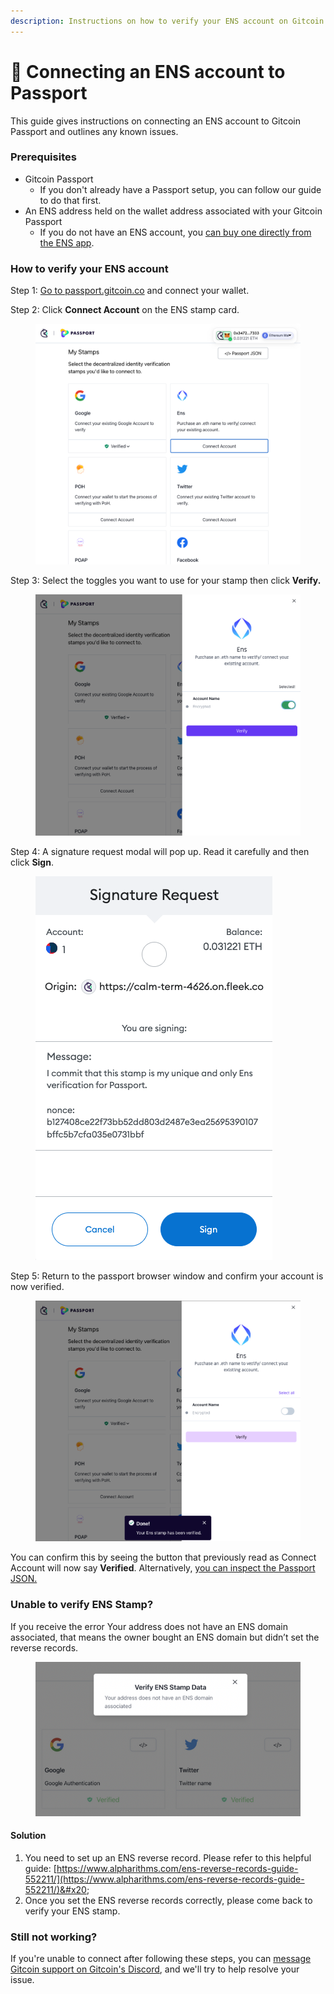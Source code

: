 ```yaml
---
description: Instructions on how to verify your ENS account on Gitcoin Passport.
---
```


# 🔌 Connecting an ENS account to Passport

This guide gives instructions on connecting an ENS account to Gitcoin Passport and outlines any known issues.

### Prerequisites

* Gitcoin Passport
  * If you don't already have a Passport setup, you can follow our guide to do that first.
* An ENS address held on the wallet address associated with your Gitcoin Passport
  * If you do not have an ENS account, you [can buy one directly from the ENS app](https://app.ens.domains/).

### How to verify your ENS account

Step 1: [Go to passport.gitcoin.co](https://passport.gitcoin.co/) and connect your wallet.

Step 2: Click **Connect Account** on the ENS stamp card.

<figure><img src="../../.gitbook/assets/ens-one.png" alt=""><figcaption></figcaption></figure>

Step 3: Select the toggles you want to use for your stamp then click **Verify.**

<figure><img src="../../.gitbook/assets/ens-three.png" alt=""><figcaption></figcaption></figure>

Step 4: A signature request modal will pop up. Read it carefully and then click **Sign**.

<figure><img src="../../.gitbook/assets/ens-four.png" alt=""><figcaption></figcaption></figure>

Step 5: Return to the passport browser window and confirm your account is now verified.

<figure><img src="../../.gitbook/assets/ens-five.png" alt=""><figcaption></figcaption></figure>

You can confirm this by seeing the button that previously read as Connect Account will now say **Verified**. Alternatively, [you can inspect the Passport JSON.](../common-questions/how-to-access-your-passport-json.md)



### Unable to verify ENS Stamp?

If you receive the error Your address does not have an ENS domain associated, that means the owner bought an ENS domain but didn’t set the reverse records.

<figure><img src="../../.gitbook/assets/Screen Shot 2022-08-31 at 8.46.47 PM.png" alt=""><figcaption></figcaption></figure>

#### **Solution**

1. You need to set up an ENS reverse record. Please refer to this helpful guide: [https://www.alpharithms.com/ens-reverse-records-guide-552211/](https://www.alpharithms.com/ens-reverse-records-guide-552211/)&#x20;
2. Once you set the ENS reverse records correctly, please come back to verify your ENS stamp.

### Still not working?

If you're unable to connect after following these steps, you can [message Gitcoin support on Gitcoin's Discord](https://discord.gg/b5PEjyVFXT), and we'll try to help resolve your issue.
